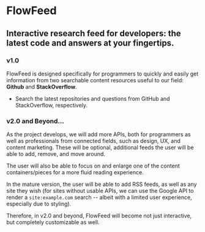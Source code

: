 # FlowFeed

## Interactive research feed for developers: the latest code and answers at your fingertips.

### v1.0

FlowFeed is designed specifically for programmers to quickly and easily get information from two searchable content resources useful to our field: **Github** and **StackOverflow**.

 * Search the latest repositories and questions from GitHub and StackOverflow, respectively.

### v2.0 and Beyond...

As the project develops, we will add more APIs, both for programmers as well as professionals from connected fields, such as design, UX, and content marketing. These will be optional, additional feeds the user will be able to add, remove, and move around.

The user will also be able to focus on and enlarge one of the content containers/pieces for a more fluid reading experience.

In the mature version, the user will be able to add RSS feeds, as well as any site they wish (for sites without usable APIs, we can use the Google API to render a `site:example.com` search -- albeit with a limited user experience, especially due to styling).

Therefore, in v2.0 and beyond, FlowFeed will become not just interactive, but completely customizable as well.
